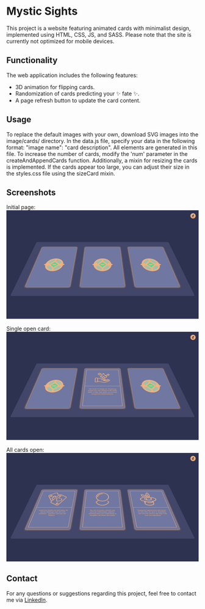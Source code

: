 # Mystic Sights

This project is a website featuring animated cards with minimalist design, implemented using HTML, CSS, JS, and SASS. Please note that the site is currently not optimized for mobile devices.

## Functionality

The web application includes the following features:

- 3D animation for flipping cards.
- Randomization of cards predicting your ✨ fate ✨.
- A page refresh button to update the card content.

## Usage

To replace the default images with your own, download SVG images into the image/cards/ directory. In the data.js file, specify your data in the following format: "image name": "card description". All elements are generated in this file. To increase the number of cards, modify the 'num' parameter in the createAndAppendCards function.
Additionally, a mixin for resizing the cards is implemented. If the cards appear too large, you can adjust their size in the styles.css file using the sizeCard mixin.

## Screenshots

Initial page:
![Image Initial-page](./image/screenshots/s-all-close.jpg)

Single open card:
![Image Initial-page](./image/screenshots/s-one-open.jpg)

All cards open:
![Image Initial-page](./image/screenshots/s-all-open.jpg)

## Contact

For any questions or suggestions regarding this project, feel free to contact me via [LinkedIn](https://www.linkedin.com/in/your-linkedin-profile/).
